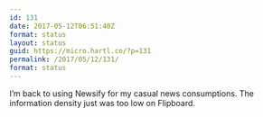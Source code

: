 ```yaml
---
id: 131
date: 2017-05-12T06:51:40Z
format: status
layout: status
guid: https://micro.hartl.co/?p=131
permalink: /2017/05/12/131/
format: status
---
```

I&#8217;m back to using Newsify for my casual news consumptions. The information density just was too low on Flipboard.